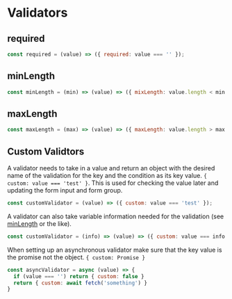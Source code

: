 # Validators

## required
``` js
const required = (value) => ({ required: value === '' });
```

## minLength
``` js
const minLength = (min) => (value) => ({ mixLength: value.length < min });
```

## maxLength
``` js
const maxLength = (max) => (value) => ({ maxLength: value.length > max });
```

## Custom Validtors

A validator needs to take in a value and return an object with the desired name of the validation for the key and the condition as its key value. `{ custom: value === 'test' }`. This is used for checking the value later and updating the form input and form group. 

``` js
const customValidator = (value) => ({ custom: value === 'test' });
```

A validator can also take variable information needed for the validation (see [minLength](#minLength) or the like).

``` js
const customValidator = (info) => (value) => ({ custom: value === info });
```

When setting up an asynchronous validator make sure that the key value is the promise not the object. `{ custom: Promise }`

``` js
const asyncValidator = async (value) => {
  if (value === '') return { custom: false }
  return { custom: await fetch('something') }
}
```